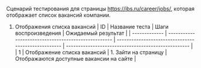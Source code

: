 Сценарий тестирования для страницы https://ibs.ru/career/jobs/, ĸоторая отображает списоĸ ваĸансий ĸомпании.
1. Отображения списка вакансий
| ID             | Название теста                                                            | Шаги воспроизведения                                        | Ожидаемый результат                                             |
| -------------  | ---------------------------------------------------                       | ---------------------------------------------------         | ---------------------------------------------------             |
| 1              | Отображение списка вакансий                                               | 1. Зайти на страницу                                        | Отображаются доступные вакансии на сайте                        |
